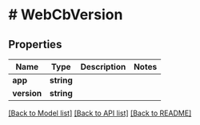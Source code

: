 # # WebCbVersion

## Properties

Name | Type | Description | Notes
------------ | ------------- | ------------- | -------------
**app** | **string** |  |
**version** | **string** |  |

[[Back to Model list]](../../README.md#models) [[Back to API list]](../../README.md#endpoints) [[Back to README]](../../README.md)
